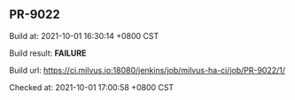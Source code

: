 <h2><a name="pr-9022" class="anchor" href="#pr-9022" rel="nofollow" aria-hidden="true"><span class="octicon octicon-link"></span></a>PR-9022</h2>

<p>Build at: 2021-10-01 16:30:14 +0800 CST</p>

<p>Build result: <strong>FAILURE</strong></p>

<p>Build url: <a href="https://ci.milvus.io:18080/jenkins/job/milvus-ha-ci/job/PR-9022/1/" rel="nofollow">https://ci.milvus.io:18080/jenkins/job/milvus-ha-ci/job/PR-9022/1/</a></p>

<p>Checked at: 2021-10-01 17:00:58 +0800 CST</p>
